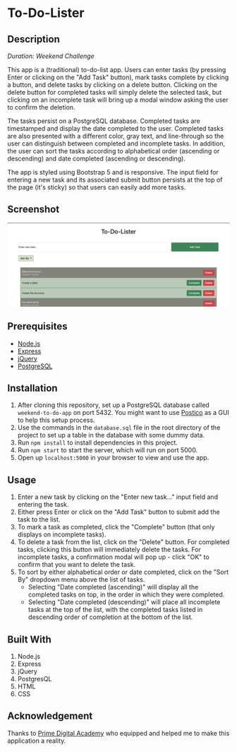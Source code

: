 # To-Do-Lister

## Description

_Duration: Weekend Challenge_

This app is a (traditional) to-do-list app. Users can enter tasks (by pressing Enter or clicking on the "Add Task" button), mark tasks complete by clicking a button, and delete tasks by clicking on a delete button. Clicking on the delete button for completed tasks will simply delete the selected task, but clicking on an incomplete task will bring up a modal window asking the user to confirm the deletion.

The tasks persist on a PostgreSQL database. Completed tasks are timestamped and display the date completed to the user. Completed tasks are also presented with a different color, gray text, and line-through so the user can distinguish between completed and incomplete tasks. In addition, the user can sort the tasks according to alphabetical order (ascending or descending) and date completed (ascending or descending).

The app is styled using Bootstrap 5 and is responsive. The input field for entering a new task and its associated submit button persists at the top of the page (it's sticky) so that users can easily add more tasks.

## Screenshot

![To-Do-Lister Screenshot](to-do-lister-screenshot.png)

## Prerequisites

- [Node.js](https://nodejs.org/en/)
- [Express](https://expressjs.com/)
- [jQuery](https://jquery.com/)
- [PostgreSQL](https://www.postgresql.org/)

## Installation

1. After cloning this repository, set up a PostgreSQL database called `weekend-to-do-app` on port 5432. You might want to use [Postico](https://eggerapps.at/postico/) as a GUI to help this setup process.
2. Use the commands in the `database.sql` file in the root directory of the project to set up a table in the database with some dummy data.
3. Run `npm install` to install dependencies in this project.
4. Run `npm start` to start the server, which will run on port 5000.
5. Open up `localhost:5000` in your browser to view and use the app.

## Usage

1. Enter a new task by clicking on the "Enter new task..." input field and entering the task.
2. Either press Enter or click on the "Add Task" button to submit add the task to the list.
3. To mark a task as completed, click the "Complete" button (that only displays on incomplete tasks).
4. To delete a task from the list, click on the "Delete" button. For completed tasks, clicking this button will immediately delete the tasks. For incomplete tasks, a confirmation modal will pop up - click "OK" to confirm that you want to delete the task.
5. To sort by either alphabetical order or date completed, click on the "Sort By" dropdown menu above the list of tasks.
   - Selecting "Date completed (ascending)" will display all the completed tasks on top, in the order in which they were completed.
   - Selecting "Date completed (descending)" will place all incomplete tasks at the top of the list, with the completed tasks listed in descending order of completion at the bottom of the list.

## Built With

1. Node.js
2. Express
3. jQuery
4. PostgresQL
5. HTML
6. CSS

## Acknowledgement

Thanks to [Prime Digital Academy](www.primeacademy.io) who equipped and helped me to make this application a reality.
